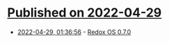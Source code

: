 # [Published on 2022-04-29](index.md)

* [2022-04-29, 01:36:56](https://news.ycombinator.com/item?id=31200377) - [Redox OS 0.7.0](https://www.redox-os.org/news/release-0.7.0/)
